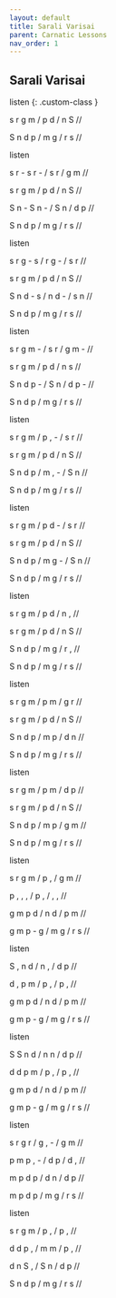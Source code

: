 ```yaml
---
layout: default
title: Sarali Varisai
parent: Carnatic Lessons
nav_order: 1
---
```


## Sarali Varisai

listen {: .custom-class }

s   r   g   m   /   p   d   /   n   S   //


S   n   d   p   /   m   g   /   r   s   //



listen

s   r - s   r - /   s   r   /   g   m   //


s   r   g   m   /   p   d   /   n   S   //


S   n - S   n - /   S   n   /   d   p   //


S   n   d   p   /   m   g   /   r   s   //



listen

s   r   g - s   /   r   g - /   s   r   //


s   r   g   m   /   p   d   /   n   S   //


S   n   d - s   /   n   d - /   s   n   //


S   n   d   p   /   m   g   /   r   s   //



listen

s   r   g   m - /   s   r   /   g   m - //


s   r   g   m   /   p   d   /   n   s   //


S   n   d   p - /   S   n   /   d   p - //


S   n   d   p   /   m   g   /   r   s   //



listen

s   r   g   m   /   p   , - /   s   r   //


s   r   g   m   /   p   d   /   n   S   //


S   n   d   p   /   m   , - /   S   n   //


S   n   d   p   /   m   g   /   r   s   //



listen

s   r   g   m   /   p   d - /   s   r   //


s   r   g   m   /   p   d   /   n   S   //


S   n   d   p   /   m   g - /   S   n   //


S   n   d   p   /   m   g   /   r   s   //



listen

s   r   g   m   /   p   d   /   n   ,   //


s   r   g   m   /   p   d   /   n   S   //


S   n   d   p   /   m   g   /   r   ,   //


S   n   d   p   /   m   g   /   r   s   //



listen

s   r   g   m   /   p   m   /   g   r   //


s   r   g   m   /   p   d   /   n   S   //


S   n   d   p   /   m   p   /   d   n   //


S   n   d   p   /   m   g   /   r   s   //



listen

s   r   g   m   /   p   m   /   d   p   //


s   r   g   m   /   p   d   /   n   S   //


S   n   d   p   /   m   p   /   g   m   //


S   n   d   p   /   m   g   /   r   s   //



listen

s   r   g   m   /   p   ,   /   g   m   //


p   ,   ,   ,   /   p   ,   /   ,   ,   //


g   m   p   d   /   n   d   /   p   m   //


g   m   p - g   /   m   g   /   r   s   //



listen

S   ,   n   d   /   n   ,   /   d   p   //


d   ,   p   m   /   p   ,   /   p   ,   //


g   m   p   d   /   n   d   /   p   m   //


g   m   p - g   /   m   g   /   r   s   //



listen

S   S   n   d   /   n   n   /   d   p   //


d   d   p   m   /   p   ,   /   p   ,   //


g   m   p   d   /   n   d   /   p   m   //


g   m   p - g   /   m   g   /   r   s   //



listen

s   r   g   r   /   g   , - /   g   m   //


p   m   p   , - /   d   p   /   d   ,   //


m   p   d   p   /   d   n   /   d   p   //


m   p   d   p   /   m   g   /   r   s   //



listen

s   r   g   m   /   p   ,   /   p   ,   //


d   d   p   ,   /   m   m   /   p   ,   //


d   n   S   ,   /   S   n   /   d   p   //


S   n   d   p   /   m   g   /   r   s   //
